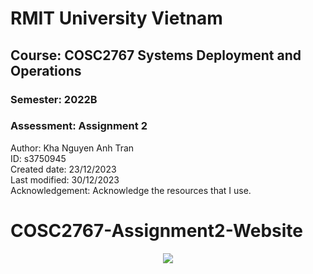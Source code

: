 # RMIT University Vietnam
## Course: COSC2767 Systems Deployment and Operations
### Semester: 2022B
### Assessment: Assignment 2
Author: Kha Nguyen Anh Tran <br/>
ID: s3750945 <br/>
Created  date: 23/12/2023 <br/>
Last modified: 30/12/2023 <br/>
Acknowledgement: Acknowledge the resources that I use. 


# COSC2767-Assignment2-Website
<p align="center">
  <img src="https://i.imgur.com/xt6DYL2.png">
</p>
